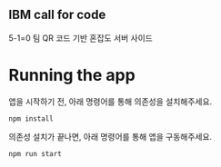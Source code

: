 ## IBM call for code

5-1=0 팀 QR 코드 기반 혼잡도 서버 사이드

# Running the app

앱을 시작하기 전, 아래 명령어를 통해 의존성을 설치해주세요.

```
npm install
```

의존성 설치가 끝나면, 아래 명령어를 통해 앱을 구동해주세요.

```
npm run start
```